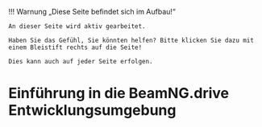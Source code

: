 !!! Warnung „Diese Seite befindet sich im Aufbau!“

```
An dieser Seite wird aktiv gearbeitet.

Haben Sie das Gefühl, Sie könnten helfen? Bitte klicken Sie dazu mit einem Bleistift rechts auf die Seite!

Dies kann auch auf jeder Seite erfolgen.
```

# Einführung in die BeamNG.drive Entwicklungsumgebung
